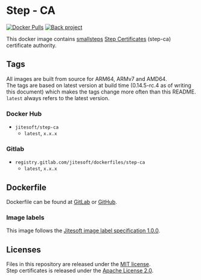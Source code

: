# Step - CA

[![Docker Pulls](https://img.shields.io/docker/pulls/jitesoft/step-ca.svg)](https://hub.docker.com/r/jitesoft/step-ca)
[![Back project](https://img.shields.io/badge/Open%20Collective-Tip%20the%20devs!-blue.svg)](https://opencollective.com/jitesoft-open-source)

This docker image contains [smallsteps](https://smallstep.com/) [Step Certificates](https://github.com/smallstep/certificates) (step-ca) certificate authority.  

## Tags

All images are built from source for ARM64, ARMv7 and AMD64.  
The tags are based on latest version at build time (0.14.5-rc.4 as of writing this document) 
which makes the tags change more often than this README.    
`latest` always refers to the latest version.


### Docker Hub

* `jitesoft/step-ca`
    * `latest`, `x.x.x`

### Gitlab

* `registry.gitlab.com/jitesoft/dockerfiles/step-ca`
  * `latest`, `x.x.x`
  
## Dockerfile

Dockerfile can be found at [GitLab](https://gitlab.com/jitesoft/dockerfiles/step-ca) or [GitHub](https://github.com/jitesoft/docker-step-ca).

### Image labels

This image follows the [Jitesoft image label specification 1.0.0](https://gitlab.com/snippets/1866155).

## Licenses

Files in this repository are released under the [MIT license](https://gitlab.com/jitesoft/dockerfiles/step-ca/-/blob/master/LICENSE).  
Step certificates is released under the [Apache License 2.0](https://github.com/smallstep/certificates/blob/master/LICENSE).
